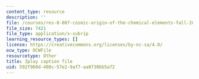 ```yaml
---
content_type: resource
description: ''
file: /courses/res-8-007-cosmic-origin-of-the-chemical-elements-fall-2019/592f960d480c57e29af7aa0730bb5a72_SwW1K7Dibc8.vtt
file_size: 7421
file_type: application/x-subrip
learning_resource_types: []
license: https://creativecommons.org/licenses/by-nc-sa/4.0/
ocw_type: OCWFile
resourcetype: Other
title: 3play caption file
uid: 592f960d-480c-57e2-9af7-aa0730bb5a72
---
```

